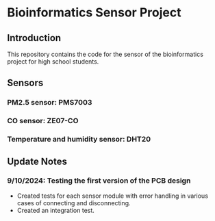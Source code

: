 # Bioinformatics Sensor Project

## Introduction
This repository contains the code for the sensor of the bioinformatics project for high school students.

## Sensors
### PM2.5 sensor: PMS7003
### CO sensor: ZE07-CO
### Temperature and humidity sensor: DHT20

## Update Notes
### 9/10/2024: Testing the first version of the PCB design
* Created tests for each sensor module with error handling in various cases of connecting and disconnecting.
* Created an integration test.
